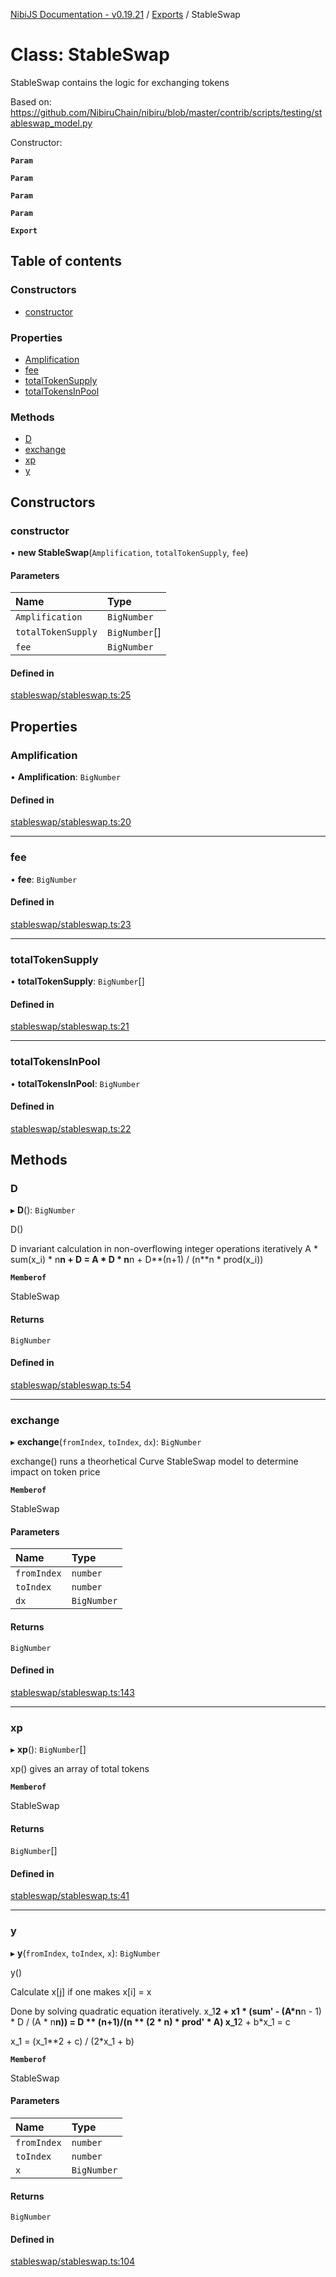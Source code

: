 [NibiJS Documentation - v0.19.21](../intro.md) / [Exports](../modules.md) / StableSwap

# Class: StableSwap

StableSwap contains the logic for exchanging tokens

Based on: https://github.com/NibiruChain/nibiru/blob/master/contrib/scripts/testing/stableswap_model.py

Constructor:

**`Param`**

**`Param`**

**`Param`**

**`Param`**

**`Export`**

## Table of contents

### Constructors

- [constructor](StableSwap.md#constructor)

### Properties

- [Amplification](StableSwap.md#amplification)
- [fee](StableSwap.md#fee)
- [totalTokenSupply](StableSwap.md#totaltokensupply)
- [totalTokensInPool](StableSwap.md#totaltokensinpool)

### Methods

- [D](StableSwap.md#d)
- [exchange](StableSwap.md#exchange)
- [xp](StableSwap.md#xp)
- [y](StableSwap.md#y)

## Constructors

### constructor

• **new StableSwap**(`Amplification`, `totalTokenSupply`, `fee`)

#### Parameters

| Name | Type |
| :------ | :------ |
| `Amplification` | `BigNumber` |
| `totalTokenSupply` | `BigNumber`[] |
| `fee` | `BigNumber` |

#### Defined in

[stableswap/stableswap.ts:25](https://github.com/NibiruChain/ts-sdk/blob/152b3c1/packages/nibijs/src/stableswap/stableswap.ts#L25)

## Properties

### Amplification

• **Amplification**: `BigNumber`

#### Defined in

[stableswap/stableswap.ts:20](https://github.com/NibiruChain/ts-sdk/blob/152b3c1/packages/nibijs/src/stableswap/stableswap.ts#L20)

___

### fee

• **fee**: `BigNumber`

#### Defined in

[stableswap/stableswap.ts:23](https://github.com/NibiruChain/ts-sdk/blob/152b3c1/packages/nibijs/src/stableswap/stableswap.ts#L23)

___

### totalTokenSupply

• **totalTokenSupply**: `BigNumber`[]

#### Defined in

[stableswap/stableswap.ts:21](https://github.com/NibiruChain/ts-sdk/blob/152b3c1/packages/nibijs/src/stableswap/stableswap.ts#L21)

___

### totalTokensInPool

• **totalTokensInPool**: `BigNumber`

#### Defined in

[stableswap/stableswap.ts:22](https://github.com/NibiruChain/ts-sdk/blob/152b3c1/packages/nibijs/src/stableswap/stableswap.ts#L22)

## Methods

### D

▸ **D**(): `BigNumber`

D()

D invariant calculation in non-overflowing integer operations iteratively
A * sum(x_i) * n**n + D = A * D * n**n + D**(n+1) / (n**n * prod(x_i))

**`Memberof`**

StableSwap

#### Returns

`BigNumber`

#### Defined in

[stableswap/stableswap.ts:54](https://github.com/NibiruChain/ts-sdk/blob/152b3c1/packages/nibijs/src/stableswap/stableswap.ts#L54)

___

### exchange

▸ **exchange**(`fromIndex`, `toIndex`, `dx`): `BigNumber`

exchange() runs a theorhetical Curve StableSwap model to determine impact on token price

**`Memberof`**

StableSwap

#### Parameters

| Name | Type |
| :------ | :------ |
| `fromIndex` | `number` |
| `toIndex` | `number` |
| `dx` | `BigNumber` |

#### Returns

`BigNumber`

#### Defined in

[stableswap/stableswap.ts:143](https://github.com/NibiruChain/ts-sdk/blob/152b3c1/packages/nibijs/src/stableswap/stableswap.ts#L143)

___

### xp

▸ **xp**(): `BigNumber`[]

xp() gives an array of total tokens

**`Memberof`**

StableSwap

#### Returns

`BigNumber`[]

#### Defined in

[stableswap/stableswap.ts:41](https://github.com/NibiruChain/ts-sdk/blob/152b3c1/packages/nibijs/src/stableswap/stableswap.ts#L41)

___

### y

▸ **y**(`fromIndex`, `toIndex`, `x`): `BigNumber`

y()

Calculate x[j] if one makes x[i] = x

Done by solving quadratic equation iteratively.
 x_1**2 + x1 * (sum' - (A*n**n - 1) * D / (A * n**n)) = D ** (n+1)/(n ** (2 * n) * prod' * A)
 x_1**2 + b*x_1 = c

 x_1 = (x_1**2 + c) / (2*x_1 + b)

**`Memberof`**

StableSwap

#### Parameters

| Name | Type |
| :------ | :------ |
| `fromIndex` | `number` |
| `toIndex` | `number` |
| `x` | `BigNumber` |

#### Returns

`BigNumber`

#### Defined in

[stableswap/stableswap.ts:104](https://github.com/NibiruChain/ts-sdk/blob/152b3c1/packages/nibijs/src/stableswap/stableswap.ts#L104)
